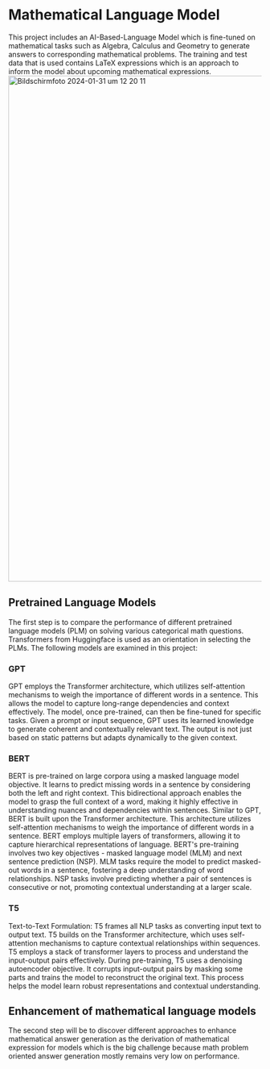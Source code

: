 # Mathematical Language Model
This project includes an AI-Based-Language Model which is fine-tuned on mathematical tasks such as Algebra, Calculus and Geometry  to generate answers to corresponding mathematical problems.
The training and test data that is used contains LaTeX expressions which is an approach to inform the model about upcoming mathematical expressions.
<img width="1004" alt="Bildschirmfoto 2024-01-31 um 12 20 11" src="https://github.com/AngeloOttendorfer/Mathematical_Language_Model/assets/101193795/87a0eb2f-6ba0-4329-ab3b-fe7191f8559e">

## Pretrained Language Models
The first step is to compare the performance of different pretrained language models (PLM) on solving various categorical math questions.
Transformers from Huggingface is used as an orientation in selecting the PLMs. The following models are examined in this project:
### GPT
GPT employs the Transformer architecture, which utilizes self-attention mechanisms to weigh the importance of different words in a sentence. 
This allows the model to capture long-range dependencies and context effectively.
The model, once pre-trained, can then be fine-tuned for specific tasks. Given a prompt or input sequence, GPT uses its learned knowledge to generate coherent and contextually relevant text. 
The output is not just based on static patterns but adapts dynamically to the given context.

### BERT
BERT is pre-trained on large corpora using a masked language model objective. It learns to predict missing words in a sentence by considering both the left and right context. 
This bidirectional approach enables the model to grasp the full context of a word, making it highly effective in understanding nuances and dependencies within sentences.
Similar to GPT, BERT is built upon the Transformer architecture. This architecture utilizes self-attention mechanisms to weigh the importance of different words in a sentence. 
BERT employs multiple layers of transformers, allowing it to capture hierarchical representations of language.
BERT's pre-training involves two key objectives - masked language model (MLM) and next sentence prediction (NSP). 
MLM tasks require the model to predict masked-out words in a sentence, fostering a deep understanding of word relationships.
NSP tasks involve predicting whether a pair of sentences is consecutive or not, promoting contextual understanding at a larger scale.

### T5
Text-to-Text Formulation: T5 frames all NLP tasks as converting input text to output text.
T5 builds on the Transformer architecture, which uses self-attention mechanisms to capture contextual relationships within sequences. 
T5 employs a stack of transformer layers to process and understand the input-output pairs effectively.
During pre-training, T5 uses a denoising autoencoder objective. It corrupts input-output pairs by masking some parts and trains the model to reconstruct the original text. 
This process helps the model learn robust representations and contextual understanding.

## Enhancement of mathematical language models
The second step will be to discover different approaches to enhance mathematical answer generation as the derivation of mathematical expression for models which is the big challenge because
math problem oriented answer generation mostly remains very low on performance. 



